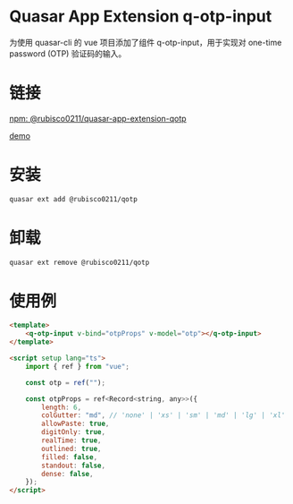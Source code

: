 # Quasar App Extension q-otp-input

为使用 quasar-cli 的 vue 项目添加了组件 q-otp-input，用于实现对 one-time password (OTP) 验证码的输入。

# 链接

[npm: @rubisco0211/quasar-app-extension-qotp](https://www.npmjs.com/package/@rubisco0211/quasar-app-extension-qotp)

[demo](https://rubisco0211.github.io/quasar-app-extension-qotp/#/)

# 安装

```bash
quasar ext add @rubisco0211/qotp
```

# 卸载

```bash
quasar ext remove @rubisco0211/qotp
```

# 使用例

```html
<template>
    <q-otp-input v-bind="otpProps" v-model="otp"></q-otp-input>
</template>

<script setup lang="ts">
    import { ref } from "vue";

    const otp = ref("");

    const otpProps = ref<Record<string, any>>({
        length: 6,
        colGutter: "md", // 'none' | 'xs' | 'sm' | 'md' | 'lg' | 'xl'
        allowPaste: true,
        digitOnly: true,
        realTime: true,
        outlined: true,
        filled: false,
        standout: false,
        dense: false,
    });
</script>
```
